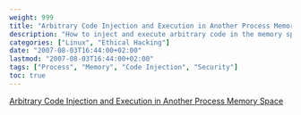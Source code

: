 ```yaml
---
weight: 999
title: "Arbitrary Code Injection and Execution in Another Process Memory Space"
description: "How to inject and execute arbitrary code in the memory space of another process"
categories: ["Linux", "Ethical Hacking"]
date: "2007-08-03T16:44:00+02:00"
lastmod: "2007-08-03T16:44:00+02:00"
tags: ["Process", "Memory", "Code Injection", "Security"]
toc: true
---
```


[Arbitrary Code Injection and Execution in Another Process Memory Space](/pdf/injection_de_code.pdf)
